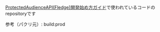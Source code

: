 [ProtectedAudienceAPI(Fledge)開発始め方ガイド](https://developers.cyberagent.co.jp/blog/archives/42840/)で使われているコードのrepositoryです

参考（パクリ元）: build:prod